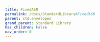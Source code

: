 ```yaml
---
title: FixedASR
permalink: /docs/StandardLibrary#FixedASR
parent: std.envelopes
grand_parent: Standard Library
has_children: False
nav_order: 0
---
```

